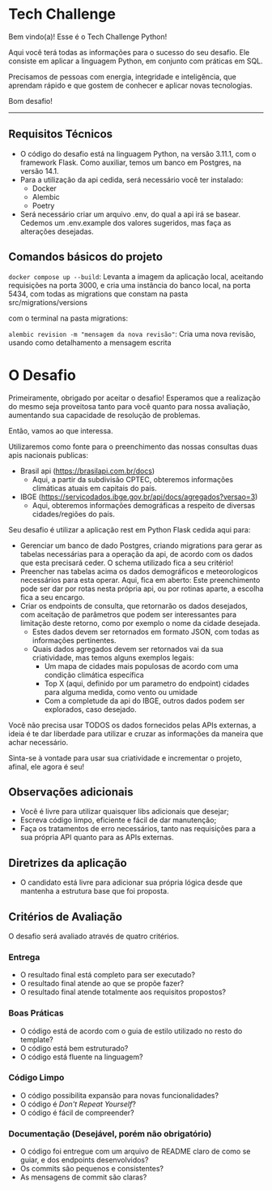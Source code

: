 # Tech Challenge 

Bem vindo(a)! Esse é o Tech Challenge Python!

Aqui você terá todas as informações para o sucesso do seu desafio. Ele consiste em aplicar a linguagem Python, em conjunto com práticas em SQL.

Precisamos de pessoas com energia, integridade e inteligência, que aprendam rápido e que gostem de conhecer e aplicar novas tecnologias.

Bom desafio!

---

## Requisitos Técnicos

* O código do desafio está na linguagem Python, na versão 3.11.1, com o framework Flask. Como auxiliar, temos um banco em Postgres, na versão 14.1.
* Para a utilização da api cedida, será necessário você ter instalado:
  * Docker
  * Alembic
  * Poetry
* Será necessário criar um arquivo .env, do qual a api irá se basear. Cedemos um .env.example dos valores sugeridos, mas faça as alterações desejadas.

## Comandos básicos do projeto

`docker compose up --build`: Levanta a imagem da aplicação local, aceitando requisições na porta 3000, e cria uma instância do banco local, na porta 5434, com todas as migrations que constam na pasta src/migrations/versions

com o terminal na pasta migrations:

`alembic revision -m "mensagem da nova revisão"`: Cria uma nova revisão, usando como detalhamento a mensagem escrita 

# O Desafio

Primeiramente, obrigado por aceitar o desafio! Esperamos que a realização do mesmo seja proveitosa tanto para você quanto para nossa avaliação, aumentando sua capacidade de resolução de problemas.

Então, vamos ao que interessa. 

Utilizaremos como fonte para o preenchimento das nossas consultas duas apis nacionais publicas:
* Brasil api (https://brasilapi.com.br/docs)
  * Aqui, a partir da subdivisão CPTEC, obteremos informações climáticas atuais em capitais do país.
* IBGE (https://servicodados.ibge.gov.br/api/docs/agregados?versao=3)
  * Aqui, obteremos informações demográficas a respeito de diversas cidades/regiões do país.

Seu desafio é utilizar a aplicação rest em Python Flask cedida aqui para:
* Gerenciar um banco de dado Postgres, criando migrations para gerar as tabelas necessárias para a operação da api, de acordo com os dados que esta precisará ceder. O schema utilizado fica a seu critério!
* Preencher nas tabelas acima os dados demográficos e meteorologicos necessários para esta operar. Aqui, fica em aberto: Este preenchimento pode ser dar por rotas nesta própria api, ou por rotinas aparte, a escolha fica a seu encargo.
* Criar os endpoints de consulta, que retornarão os dados desejados, com aceitação de parâmetros que podem ser interessantes para limitação deste retorno, como por exemplo o nome da cidade desejada.
  * Estes dados devem ser retornados em formato JSON, com todas as informações pertinentes.
  * Quais dados agregados devem ser retornados vai da sua criatividade, mas temos alguns exemplos legais:
    * Um mapa de cidades mais populosas de acordo com uma condição climática específica
    * Top X (aqui, definido por um parametro do endpoint) cidades para alguma medida, como vento ou umidade
    * Com a completude da api do IBGE, outros dados podem ser explorados, caso desejado.

Você não precisa usar TODOS os dados fornecidos pelas APIs externas, a ideia é te dar liberdade para utilizar e cruzar as informações da maneira que achar necessário.

Sinta-se à vontade para usar sua criatividade e incrementar o projeto, afinal, ele agora é seu!

## Observações adicionais

* Você é livre para utilizar quaisquer libs adicionais que desejar;
* Escreva código limpo, eficiente e fácil de dar manutenção;
* Faça os tratamentos de erro necessários, tanto nas requisições para a sua própria API quanto para as APIs externas.



## Diretrizes da aplicação

- O candidato está livre para adicionar sua própria lógica desde que mantenha a estrutura base que foi proposta.

## Critérios de Avaliação

O desafio será avaliado através de quatro critérios.

### Entrega

* O resultado final está completo para ser executado?
* O resultado final atende ao que se propõe fazer?
* O resultado final atende totalmente aos requisitos propostos?

### Boas Práticas

* O código está de acordo com o guia de estilo utilizado no resto do template?
* O código está bem estruturado?
* O código está fluente na linguagem?

### Código Limpo

* O código possibilita expansão para novas funcionalidades?
* O código é _Don't Repeat Yourself_?
* O código é fácil de compreender?

### Documentação (Desejável, porém não obrigatório)

* O código foi entregue com um arquivo de README claro de como se guiar, e dos endpoints desenvolvidos?
* Os commits são pequenos e consistentes?
* As mensagens de commit são claras?
